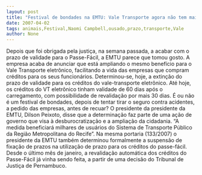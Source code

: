 ```yaml
---
layout: post
title: "Festival de bondades na EMTU: Vale Transporte agora não tem mais prazo para ser usado"
date: 2007-04-02
tags: animais,Festival,Naomi Campbell,ousado,prazo,transporte,Vale
author: None
---
```

Depois que foi obrigada pela justiça, na semana passada, a acabar com o prazo de validade para o Passe-Fácil, a EMTU parece que tomou gosto.
A empresa acaba de anunciar que está ampliando o mesmo benefício para o Vale Transporte eletrônico, facilitando a vida das empresas que compram créditos para os seus funcionários.
Determinou-se, hoje, a extinção do prazo de validade para os créditos do vale-transporte eletrônico. 
Até hoje, os créditos do VT eletrônico tinham validade de 60 dias após o carregamento, com possibilidade de revalidação por mais 30 dias. 
É ou não é um festival de bondades, depois de tentar tirar o seguro contra acidentes, a pedido das empresas, antes de recuar?
O presidente da presidente da EMTU, Dilson Peixoto, disse que a determinação faz parte de uma ação de governo que visa à desburocratização e a ampliação da cidadania.
“A medida beneficiará milhares de usuários do Sistema de Transporte Público da Região Metropolitana do Recife”. 
Na mesma portaria (133/2007) o presidente da EMTU também determinou formalmente a suspensão de fixação de prazos na utilização de prazo para os créditos do passe-fácil. 
Desde o último mês de janeiro, a revalidação automática dos créditos do Passe-Fácil já vinha sendo feita, a partir de uma decisão do Tribunal de Justiça de Pernambuco. 